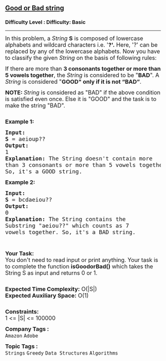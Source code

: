 <h2><a href="https://www.geeksforgeeks.org/problems/good-or-bad-string1417/1?page=1&difficulty%5B%5D=-1&category%5B%5D=Greedy&sortBy=submissions">Good or Bad string</a></h2><h3>Difficulty Level : Difficulty: Basic</h3><hr><div class="problems_problem_content__Xm_eO"><p><span style="font-size:18px">In this problem, a <em>String</em> <strong>S</strong> is composed of lowercase alphabets and wildcard characters i.e. '<strong>?'.</strong> Here, '?' can be replaced by any of the lowercase alphabets. Now you have to classify the given <em>String</em> on the basis of following rules:</span></p>

<p><span style="font-size:18px">If there are more than <strong>3 consonants together or more than 5 vowels together</strong>, the <em>String</em> is considered to be "<strong>BAD</strong>". A <em>String</em> is considered "<strong>GOOD" only if it is not “BAD”</strong>.</span></p>

<p><span style="font-size:18px"><strong>NOTE: </strong><em>String</em> is considered as "BAD" if the above condition is satisfied even once. Else it is "GOOD" and the task is to make the string "BAD".</span><br>
&nbsp;</p>

<p><span style="font-size:18px"><strong>Example 1:</strong></span></p>

<pre><span style="font-size:18px"><strong>Input:</strong>
<strong>S</strong> = aeioup??
<strong>Output:</strong>
1
<strong>Explanation: </strong>The String doesn't contain more
than 3 consonants or more than 5 vowels together.
So, it's a GOOD string.</span>
</pre>

<p><span style="font-size:18px"><strong>Example 2:</strong></span></p>

<pre><span style="font-size:18px"><strong>Input:
S</strong> = bcdaeiou??
<strong>Output:
</strong>0
<strong>Explanation: </strong>The String contains the
Substring "aeiou??" which counts as 7
vowels together. So, it's a BAD string.</span>
</pre>

<p><br>
<br>
<span style="font-size:18px"><strong>Your Task:</strong><br>
You don't need to read input or print anything. Your task is to complete the function <strong>isGoodorBad</strong><strong>()</strong> which takes the String S as input and returns 0 or 1.</span><br>
&nbsp;</p>

<p><span style="font-size:18px"><strong>Expected Time Complexity:</strong> O(|S|)<br>
<strong>Expected Auxiliary Space:</strong> O(1)</span><br>
&nbsp;</p>

<p><span style="font-size:18px"><strong>Constraints:</strong><br>
1 &lt;= |S| &lt;= 100000</span></p>
</div><p><span style=font-size:18px><strong>Company Tags : </strong><br><code>Amazon</code>&nbsp;<code>Adobe</code>&nbsp;<br><p><span style=font-size:18px><strong>Topic Tags : </strong><br><code>Strings</code>&nbsp;<code>Greedy</code>&nbsp;<code>Data Structures</code>&nbsp;<code>Algorithms</code>&nbsp;